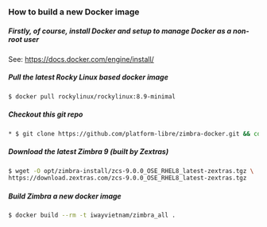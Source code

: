 ### How to build a new Docker image
##### Firstly, of course, install Docker and setup to manage Docker as a non-root user
See: https://docs.docker.com/engine/install/

##### Pull the latest Rocky Linux based docker image
```bash
$ docker pull rockylinux/rockylinux:8.9-minimal
```
##### Checkout this git repo
```bash
* $ git clone https://github.com/platform-libre/zimbra-docker.git && cd zimbra-docker/zimbra_all
```
##### Download the latest Zimbra 9 (built by Zextras)
```bash
$ wget -O opt/zimbra-install/zcs-9.0.0_OSE_RHEL8_latest-zextras.tgz \
https://download.zextras.com/zcs-9.0.0_OSE_RHEL8_latest-zextras.tgz
```
##### Build Zimbra a new docker image
```bash
$ docker build --rm -t iwayvietnam/zimbra_all .
```
